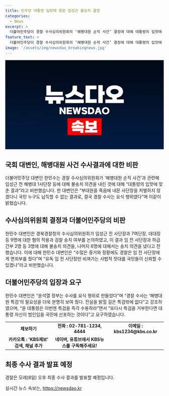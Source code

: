 ```yaml
---
title: 민주당 대통령 입맛에 맞춘 임성근 불송치 결정
categories:
  - News
excerpt: >
  더불어민주당이 경찰 수사심의위원회의 ‘해병대원 순직 사건’ 결정에 대해 대통령의 입맛에 맞춘 결과로 비판했습니다. 한민수 대변인은 부대원을 죽음에 내몬 사단장을 처벌하지 않겠다는 결과에 국민이 납득할 수 없다고 밝혔고, 특별수사 요구를 강조했습니다. 임성근 전 사단장과 기타 피의자들에 대한 불송치 의견을 낸 수사심의위원회 결정에 대한 논란이 있지만, 경찰은 모레 최종 수사 결과를 발표할 예정입니다.
feature_text: >
  더불어민주당이 경찰 수사심의위원회의 ‘해병대원 순직 사건’ 결정에 대해 대통령의 입맛에 맞춘 결과로 비판했습니다. 한민수 대변인은 부대원을 죽음에 내몬 사단장을 처벌하지 않겠다는 결과에 국민이 납득할 수 없다고 밝혔고, 특별수사 요구를 강조했습니다. 임성근 전 사단장과 기타 피의자들에 대한 불송치 의견을 낸 수사심의위원회 결정에 대한 논란이 있지만, 경찰은 모레 최종 수사 결과를 발표할 예정입니다.
image: '/assets/img/newsdao_breakingnews.jpg'
---
```


<p><img src="/assets/img/newsdao_breakingnews.jpg" alt="koreaapp 속보" /></p>

<h2 data-ke-size="size26">국회 대변인, 해병대원 사건 수사결과에 대한 비판</h2>

<p data-ke-size="size16">더불어민주당 대변인 한민수는 경찰 수사심의위원회가 ‘해병대원 순직 사건’과 관련해 임성근 전 해병대 1사단장 등에 대해 불송치 의견을 내린 것에 대해 “대통령의 입맛에 맞춘 결과”라고 비판했습니다. 한 대변인은 “부대원을 죽음에 내몬 사단장을 처벌하지 않겠다니 국민 누구도 납득할 수 없는 결과로, 결국 경찰 수사는 요식 행위였다”며 이같이 밝혔습니다.</p>

<h2 data-ke-size="size26">수사심의위원회 결정과 더불어민주당의 비판</h2>

<p data-ke-size="size16">한민수 대변인은 경북경찰청의 수사심의위원회가 임성근 전 사단장과 7여단장, 대대장 등 9명에 대한 혐의 적용과 검찰 송치 여부를 논의하였고, 이 결과 임 전 사단장과 하급 간부 2명 등 3명에 대해 불송치 의견을, 나머지 6명에 대해서는 송치 의견을 냈다고 전했습니다. 이에 대해 한민수 대변인은 “수많은 증거와 정황에도 경찰은 임 전 사단장에게 면죄부를 줬다”며 “유독 임 전 사단장만 비껴가는 사법적 잣대를 국민들이 신뢰할 수 있겠나”라고 비판했습니다.</p>

<h2 data-ke-size="size26">더불어민주당의 입장과 요구</h2>

<p data-ke-size="size16">한민수 대변인은 “윤석열 정부는 수사를 요식 행위로 만들었다”며 “경찰 수사는 ‘해병대원 특검’의 필요성을 더욱 분명히 보여 줬다. 진실을 밝힐 길은 특검밖에 없다”고 강조하였으며, “윤 대통령은 이번엔 특검을 즉각 수용하라”면서 “또다시 특검을 거부한다면 대통령 자신이 범인임을 국민에 선포하는 것이다”고 요구하였습니다.</p>

<table>
  <tr>
    <td style="text-align: center; height: 17px;"><b>제보하기</b></td>
    <td style="text-align: center; height: 17px;"><b>전화 : 02-781-1234, 4444</b></td>
    <td style="text-align: center; height: 17px;"><b>이메일 : kbs1234@kbs.co.kr</b></td>
  </tr>
  <tr>
    <td style="text-align: center; height: 17px;"><b>카카오톡 : 'KBS제보' 검색, 채널 추가</b></td>
    <td style="text-align: center; height: 17px;"><b>네이버, 유튜브에서 KBS뉴스를 구독해주세요!</b></td>
  </tr>
</table>

<h2 data-ke-size="size26">최종 수사 결과 발표 예정</h2>

<p data-ke-size="size16">경찰은 모레(8일) 오후 최종 수사 결과를 발표할 예정입니다.</p>
실시간 뉴스 속보는, <a href="https://newsdao.kr" rel="dofollow">https://newsdao.kr</a>


